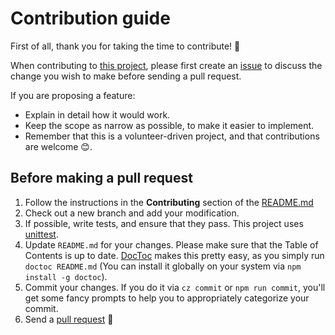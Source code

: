 # Contribution guide

First of all, thank you for taking the time to contribute! 🎉

When contributing to [this project](https://github.com/engineervix/cookiecutter-wagtail-vix), please first create an [issue](https://github.com/engineervix/cookiecutter-wagtail-vix/issues) to discuss the change you wish to make before sending a pull request.

If you are proposing a feature:

- Explain in detail how it would work.
- Keep the scope as narrow as possible, to make it easier to implement.
- Remember that this is a volunteer-driven project, and that contributions are welcome 😊.

## Before making a pull request

1. Follow the instructions in the **Contributing** section of the [README.md](https://github.com/engineervix/cookiecutter-wagtail-vix#contributing)
2. Check out a new branch and add your modification.
3. If possible, write tests, and ensure that they pass. This project uses [unittest](https://docs.python.org/3/library/unittest.html).
4. Update `README.md` for your changes. Please make sure that the Table of Contents is up to date. [DocToc](https://github.com/thlorenz/doctoc) makes this pretty easy, as you simply run `doctoc README.md` (You can install it globally on your system via `npm install -g doctoc`).
5. Commit your changes. If you do it via `cz commit` or `npm run commit`, you'll get some fancy prompts to help you to appropriately categorize your commit.
6. Send a [pull request](https://github.com/engineervix/cookiecutter-wagtail-vix/pulls) 🙏
